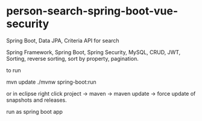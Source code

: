 # person-search-spring-boot-vue-security
Spring Boot, Data JPA, Criteria API for search 

Spring Framework, Spring Boot, Spring Security, MySQL, CRUD, JWT, Sorting, reverse sorting, sort by property, pagination.

to run

mvn update
./mvnw spring-boot:run

or in eclipse
right click project -> maven -> maven update -> force update of snapshots and releases.

run as spring boot app
